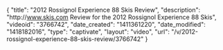 {
    "title": "2012 Rossignol Experience 88 Skis Review",
    "description": "http:\/\/www.skis.com Review for the 2012 Rossignol Experience 88 Skis",
    "videoid": "3766742",
    "date_created": "1411361220",
    "date_modified": "1418182016",
    "type": "captivate",
    "layout": "video",
    "url": "\/v\/2012-rossignol-experience-88-skis-review\/3766742"
}
